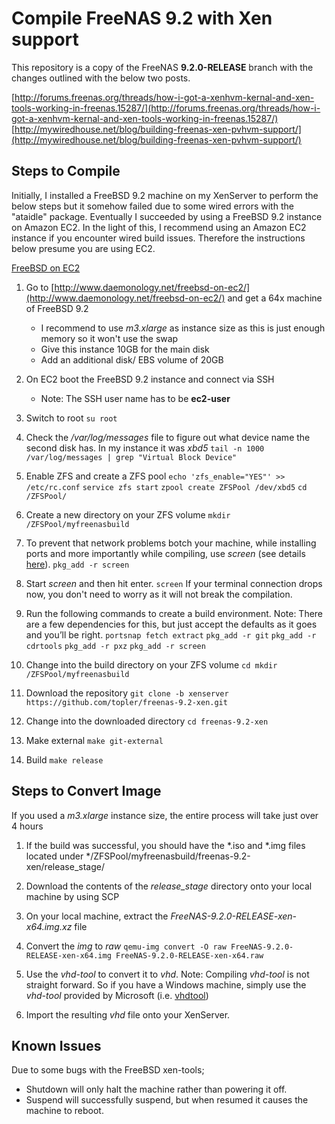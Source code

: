 Compile FreeNAS 9.2 with Xen support
====================================

This repository is a copy of the FreeNAS **9.2.0-RELEASE** branch with the changes outlined with the below two posts.

[http://forums.freenas.org/threads/how-i-got-a-xenhvm-kernal-and-xen-tools-working-in-freenas.15287/](http://forums.freenas.org/threads/how-i-got-a-xenhvm-kernal-and-xen-tools-working-in-freenas.15287/)
[http://mywiredhouse.net/blog/building-freenas-xen-pvhvm-support/](http://mywiredhouse.net/blog/building-freenas-xen-pvhvm-support/)

## Steps to Compile

Initially, I installed a FreeBSD 9.2 machine on my XenServer to perform the below steps but it somehow failed due to some wired errors with the "ataidle" package. Eventually I succeeded by using a FreeBSD 9.2 instance on Amazon EC2. In the light of this, I recommend using an Amazon EC2 instance if you encounter wired build issues. Therefore the instructions below presume you are using EC2.

[FreeBSD on EC2](http://www.daemonology.net/freebsd-on-ec2/)

1. Go to [http://www.daemonology.net/freebsd-on-ec2/](http://www.daemonology.net/freebsd-on-ec2/) and get a 64x machine of FreeBSD 9.2
   * I recommend to use *m3.xlarge* as instance size as this is just enough memory so it won't use the swap
   * Give this instance 10GB for the main disk
   * Add an additional disk/ EBS volume of 20GB

2. On EC2 boot the FreeBSD 9.2 instance and connect via SSH
   * Note: The SSH user name has to be **ec2-user**

3. Switch to root
   ```su root```

4. Check the */var/log/messages* file to figure out what device name the second disk has. In my instance it was *xbd5*
   ```tail -n 1000 /var/log/messages | grep "Virtual Block Device"```

5. Enable ZFS and create a ZFS pool
   ```echo 'zfs_enable="YES"' >> /etc/rc.conf```
   ```service zfs start```
   ```zpool create ZFSPool /dev/xbd5```
   ```cd /ZFSPool/```

6. Create a new directory on your ZFS volume
   ```mkdir /ZFSPool/myfreenasbuild```

7. To prevent that network problems botch your machine, while installing ports and more importantly while compiling, use *screen* (see details [here](https://forums.freebsd.org/viewtopic.php?&t=3599)).
   ```pkg_add -r screen```

8. Start *screen* and then hit enter.
   ```screen```
   If your terminal connection drops now, you don't need to worry as it will not break the compilation.

9. Run the following commands to create a build environment. Note: There are a few dependencies for this, but just accept the defaults as it goes and you’ll be right.
   ```portsnap fetch extract```
   ```pkg_add -r git```
   ```pkg_add -r cdrtools```
   ```pkg_add -r pxz```
   ```pkg_add -r screen```
   
10. Change into the build directory on your ZFS volume
   ```cd mkdir /ZFSPool/myfreenasbuild```

11. Download the repository
   ```git clone -b xenserver https://github.com/topler/freenas-9.2-xen.git```

12. Change into the downloaded directory
   ```cd freenas-9.2-xen```

13. Make external
   ```make git-external```

14. Build
   ```make release```

## Steps to Convert Image

If you used a *m3.xlarge* instance size, the entire process will take just over 4 hours

1. If the build was successful, you should have the *.iso and *.img files located under */ZFSPool/myfreenasbuild/freenas-9.2-xen/release_stage/

2. Download the contents of the *release_stage* directory onto your local machine by using SCP

3. On your local machine, extract the *FreeNAS-9.2.0-RELEASE-xen-x64.img.xz* file

4. Convert the *img* to *raw*
   ```qemu-img convert -O raw FreeNAS-9.2.0-RELEASE-xen-x64.img FreeNAS-9.2.0-RELEASE-xen-x64.raw```

5. Use the *vhd-tool* to convert it to *vhd*. Note: Compiling *vhd-tool* is not straight forward. So if you have a Windows machine, simply use the *vhd-tool* provided by Microsoft (i.e. [vhdtool](http://archive.msdn.microsoft.com/vhdtool))

6. Import the resulting *vhd* file onto your XenServer.

## Known Issues

Due to some bugs with the FreeBSD xen-tools;
* Shutdown will only halt the machine rather than powering it off.
* Suspend will successfully suspend, but when resumed it causes the machine to reboot.
